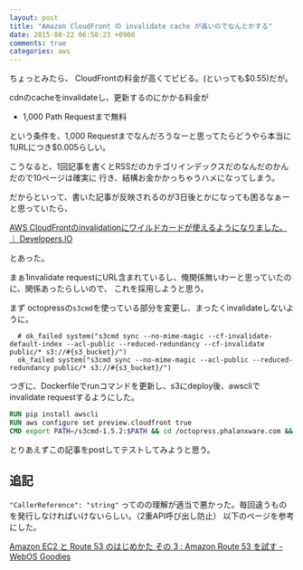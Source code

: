 ```yaml
---
layout: post
title: "Amazon CloudFront の invalidate cache が高いのでなんとかする"
date: 2015-08-22 06:58:23 +0900
comments: true
categories: aws
---
```


ちょっとみたら、 CloudFrontの料金が高くてビビる。(といっても$0.55)だが。

cdnのcacheをinvalidateし、更新するのにかかる料金が

  - 1,000 Path Requestまで無料

という条件を、1,000 Requestまでなんだろうなーと思ってたらどうやら本当に1URLにつき$0.005らしい。

こうなると、1回記事を書くとRSSだのカテゴリインデックスだのなんだのかんだので10ページは確実に
行き、結構お金かかっちゃうハメになってしまう。

だからといって、書いた記事が反映されるのが3日後とかになっても困るなぁーと思っていたら、

[AWS CloudFrontのinvalidationにワイルドカードが使えるようになりました。 ｜ Developers.IO](http://dev.classmethod.jp/cloud/aws/cloudfront-is-able-to-use-wildcard-on-invalidation/)

とあった。

まぁ1invalidate requestにURL含まれているし、俺関係無いわーと思っていたのに、関係あったらしいので、
これを採用しようと思う。

まず octopressの`s3cmd`を使っている部分を変更し、まったくinvalidateしないように。

```Rakfile
  # ok_failed system("s3cmd sync --no-mime-magic --cf-invalidate-default-index --acl-public --reduced-redundancy --cf-invalidate public/* s3://#{s3_bucket}/")
  ok_failed system("s3cmd sync --no-mime-magic --acl-public --reduced-redundancy public/* s3://#{s3_bucket}/")
```

つぎに、Dockerfileでrunコマンドを更新し、s3にdeploy後、awscliでinvalidate requestするようにした。

```Dockerfile
RUN pip install awscli
RUN aws configure set preview.cloudfront true
CMD export PATH=/s3cmd-1.5.2:$PATH && cd /octopress.phalanxware.com && git pull && cd /octopress.phalanxware.com && rake gen_deploy && aws --profile octopress cloudfront create-invalidation --distribution-id $DIST_ID  --invalidation-batch '{"Paths": { "Quantity": 1, "Items": ["/*"] }, "CallerReference": "string" }'
```

とりあえずこの記事をpostしてテストしてみようと思う。

追記
----
`"CallerReference": "string"` ってのの理解が適当で悪かった。毎回違うものを発行しなければいけないらしい。（2重API呼び出し防止）
以下のページを参考にした。

[Amazon EC2 と Route 53 のはじめかた その 3 : Amazon Route 53 を試す - WebOS Goodies](http://webos-goodies.jp/archives/getting_started_with_amazon_ec2_and_route_53_volume_3_route_53.html)

